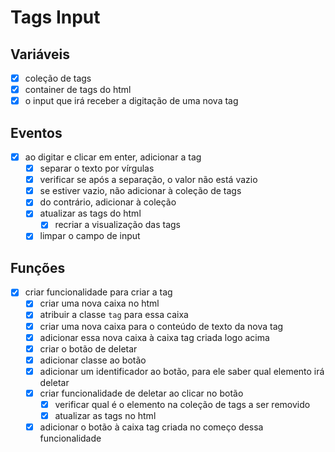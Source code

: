 # Tags Input

## Variáveis

- [x] coleção de tags
- [x] container de tags do html
- [x] o input que irá receber a digitação de uma nova tag

## Eventos

- [x] ao digitar e clicar em enter, adicionar a tag
    - [x] separar o texto por vírgulas
    - [x] verificar se após a separação, o valor não está vazio
    - [x] se estiver vazio, não adicionar à coleção de tags
    - [x] do contrário, adicionar à coleção
    - [x] atualizar as tags do html
        - [x] recriar a visualização das tags
    - [x] limpar o campo de input

## Funções
- [x] criar funcionalidade para criar a tag
    - [x] criar uma nova caixa no html
    - [x] atribuir a classe `tag` para essa caixa
    - [x] criar uma nova caixa para o conteúdo de texto da nova tag
    - [x] adicionar essa nova caixa à caixa tag criada logo acima
    - [x] criar o botão de deletar
    - [x] adicionar classe ao botão
    - [x] adicionar um identificador ao botão, para ele saber qual elemento irá deletar
    - [x] criar funcionalidade de deletar ao clicar no botão
        - [x] verificar qual é o elemento na coleção de tags a ser removido
        - [x] atualizar as tags no html
    - [x] adicionar o botão à caixa tag criada no começo dessa funcionalidade